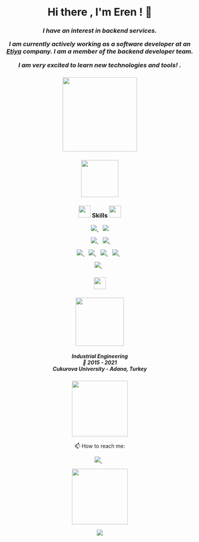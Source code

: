 <h1 align='center'>
  Hi there , I'm Eren ! 👋
  
</h1>
<h3 align='center'>

  
 *I have an interest in  backend services.*
  
 *I am currently actively working as a software developer at an [Etiya](https://www.etiya.com/) company. I am a member of the backend developer team.*
  
 *I am very excited to learn new technologies and tools! .*
  
  

 </h3>
<h3 align='center'> <img src = "https://user-images.githubusercontent.com/83093241/135576011-6d15e273-3b50-4461-8500-dbbefbc70dfa.gif" width = 200px>

</h3>
</h3>
<h3 align='center'> <img src = "https://media0.giphy.com/media/KDDpcKigbfFpnejZs6/giphy.gif?cid=ecf05e47oy6f4zjs8g1qoiystc56cu7r9tb8a1fe76e05oty&rid=giphy.gif" width = 100px>

</h3>

<h3 align='center'><img src = "https://media2.giphy.com/media/QssGEmpkyEOhBCb7e1/giphy.gif?cid=ecf05e47a0n3gi1bfqntqmob8g9aid1oyj2wr3ds3mg700bl&rid=giphy.gif" width = 32px>  Skills 
  <img src = "https://media2.giphy.com/media/QssGEmpkyEOhBCb7e1/giphy.gif?cid=ecf05e47a0n3gi1bfqntqmob8g9aid1oyj2wr3ds3mg700bl&rid=giphy.gif" width = 32px> 
</h3>

<p align='center'>
  
  <a href="https://docs.oracle.com/en/java/">
    <img src="https://img.shields.io/badge/Java-ED8B00?style=for-the-badge&logo=java&logoColor=white" />
  </a>&nbsp;&nbsp;
  <a href="https://docs.python.org/3/">
    <img src="https://img.shields.io/badge/Python-3776AB?style=for-the-badge&logo=python&logoColor=white" />

</p>

<p align='center'>
  </a>&nbsp;&nbsp;
  <a href="https://spring.io/quickstart">
    <img src="https://img.shields.io/badge/Spring-6DB33F?style=for-the-badge&logo=spring&logoColor=white" />
  </a>&nbsp;&nbsp;
  <a href="https://spring.io/quickstart">
    <img src="https://img.shields.io/badge/apache_maven-C71A36?style=for-the-badge&logo=apachemaven&logoColor=white" />
  </a>&nbsp;&nbsp;
</p>

<p align='center'>
  
   <a href="https://spring.io/quickstart">
    <img src="https://img.shields.io/badge/PostgreSQL-316192?style=for-the-badge&logo=postgresql&logoColor=white" />
  </a>&nbsp;&nbsp;
  <a href="https://spring.io/quickstart">
    <img src="https://img.shields.io/badge/Jira-0052CC?style=for-the-badge&logo=Jira&logoColor=white" />
  </a>&nbsp;&nbsp;
  <a href="https://spring.io/quickstart">
    <img src="https://img.shields.io/badge/Jenkins-D24939?style=for-the-badge&logo=Jenkins&logoColor=white" />
  </a>&nbsp;&nbsp;
  <a href="https://spring.io/quickstart">
    <img src="https://img.shields.io/badge/Oracle-F80000?style=for-the-badge&logo=oracle&logoColor=black" />
  </a>&nbsp;&nbsp;
  
</p>
<p align='center'>
  
   <a href="https://spring.io/quickstart">
    <img src="https://img.shields.io/badge/IntelliJ_IDEA-000000.svg?style=for-the-badge&logo=intellij-idea&logoColor=white" />
  </a>&nbsp;&nbsp;
</p>

<h3 align='center'><img src = "https://media2.giphy.com/media/QssGEmpkyEOhBCb7e1/giphy.gif?cid=ecf05e47a0n3gi1bfqntqmob8g9aid1oyj2wr3ds3mg700bl&rid=giphy.gif" width = 32px>
</h3>
<h3 align='center'>
  
  <img src="https://user-images.githubusercontent.com/83093241/135502011-0155d384-2b1b-4f5b-a615-a24b2765f501.gif" width="130" height="130" />
  
</h3>

<h5 align='center'>
  
 **Industrial Engineering**\
📆 2015 - 2021\
 *Cukurova University* - Adana, Turkey
  
</h5>




<h3 align='center'><img src='https://raw.githubusercontent.com/ShahriarShafin/ShahriarShafin/main/Assets/handshake.gif' width="150px"> </h3>
<p align='center'>
  📫 How to reach me: 
  
</p>

<p align='center'>
  
  <a href="https://www.linkedin.com/in/eerenaydin/">
    <img src="https://img.shields.io/badge/linkedin-%230077B5.svg?&style=for-the-badge&logo=linkedin&logoColor=white" />
  </a>&nbsp;&nbsp;
 
  
</p>



<p align='center'>
  <a href="#"><img src="https://user-images.githubusercontent.com/83093241/135574426-ebc4429c-c1bd-423a-b384-8ff50be2fb7f.gif" width = 150px></a> 

</p>
<p align='center'>
  <img src="https://badges.pufler.dev/visits/erenaydn/erenaydn">

</p>
